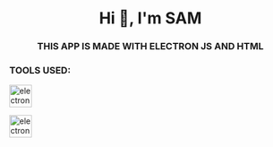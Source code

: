 <h1 align="center">Hi 👋, I'm SAM</h1>
<h3 align="center">THIS APP IS MADE WITH ELECTRON JS AND HTML</h3>


<h3 align="left">TOOLS USED:</h3>
<img src="https://encrypted-tbn0.gstatic.com/images?q=tbn:ANd9GcSUoBtbhOUB87tC0RFlgVoFj8lsE2T3IqyPU7IcQKpR-YpL4ZZ-r1hHtBXmDDoEKLtv7lk&usqp=CAU" alt="electron" width="40" height="40"/> </a> </p>
<img src="https://camo.githubusercontent.com/8013861f0b07351a22423b6fb1fd9ac198b3d1af015d042dcc01aaafe493686b/68747470733a2f2f7265732e636c6f7564696e6172792e636f6d2f6261746e30353030302f696d6167652f75706c6f61642f76313539363633333135342f31385f7671646a75672e706e67" alt="electron" width="40" height="40"/> </a> </p>
